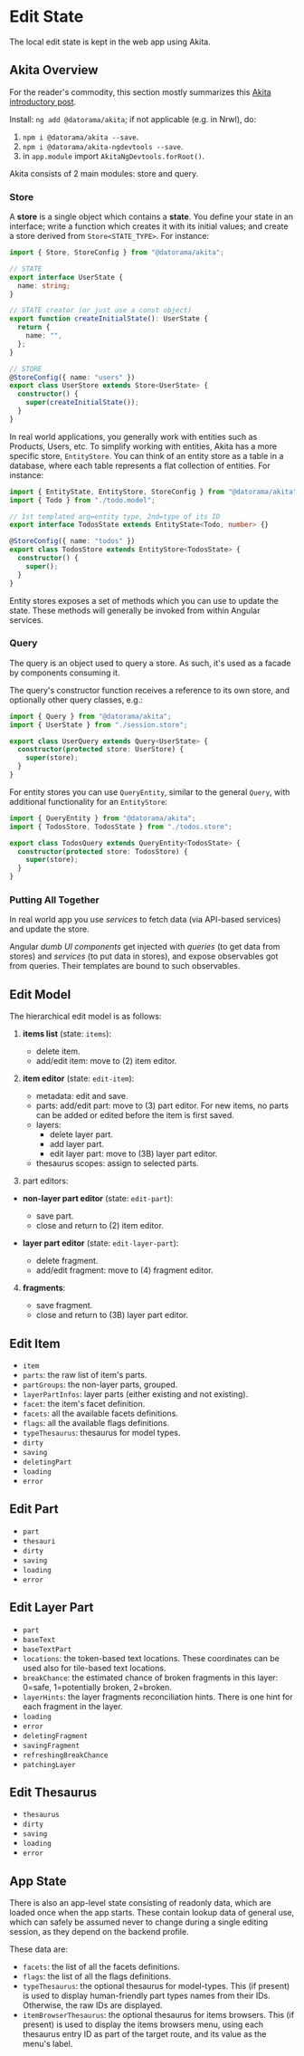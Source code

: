 # Edit State

The local edit state is kept in the web app using Akita.

## Akita Overview

For the reader's commodity, this section mostly summarizes this [Akita introductory post](https://medium.com/swlh/angular-state-management-with-akita-b4c5439c1ab5).

Install: `ng add @datorama/akita`; if not applicable (e.g. in Nrwl), do:

1. `npm i @datorama/akita --save`.
2. `npm i @datorama/akita-ngdevtools --save`.
3. in `app.module` import `AkitaNgDevtools.forRoot()`.

Akita consists of 2 main modules: store and query.

### Store

A **store** is a single object which contains a **state**. You define your state in an interface; write a function which creates it with its initial values; and create a store derived from `Store<STATE_TYPE>`. For instance:

```ts
import { Store, StoreConfig } from "@datorama/akita";

// STATE
export interface UserState {
  name: string;
}

// STATE creator (or just use a const object)
export function createInitialState(): UserState {
  return {
    name: "",
  };
}

// STORE
@StoreConfig({ name: "users" })
export class UserStore extends Store<UserState> {
  constructor() {
    super(createInitialState());
  }
}
```

In real world applications, you generally work with entities such as Products, Users, etc. To simplify working with entities, Akita has a more specific store, `EntityStore`. You can think of an entity store as a table in a database, where each table represents a flat collection of entities. For instance:

```ts
import { EntityState, EntityStore, StoreConfig } from "@datorama/akita";
import { Todo } from "./todo.model";

// 1st templated arg=entity type, 2nd=type of its ID
export interface TodosState extends EntityState<Todo, number> {}

@StoreConfig({ name: "todos" })
export class TodosStore extends EntityStore<TodosState> {
  constructor() {
    super();
  }
}
```

Entity stores exposes a set of methods which you can use to update the state. These methods will generally be invoked from within Angular services.

### Query

The query is an object used to query a store. As such, it's used as a facade by components consuming it.

The query's constructor function receives a reference to its own store, and optionally other query classes, e.g.:

```ts
import { Query } from "@datorama/akita";
import { UserState } from "./session.store";

export class UserQuery extends Query<UserState> {
  constructor(protected store: UserStore) {
    super(store);
  }
}
```

For entity stores you can use `QueryEntity`, similar to the general `Query`, with additional functionality for an `EntityStore`:

```ts
import { QueryEntity } from "@datorama/akita";
import { TodosStore, TodosState } from "./todos.store";

export class TodosQuery extends QueryEntity<TodosState> {
  constructor(protected store: TodosStore) {
    super(store);
  }
}
```

### Putting All Together

In real world app you use *services* to fetch data (via API-based services) and update the store.

Angular *dumb UI components* get injected with *queries* (to get data from stores) and *services* (to put data in stores), and expose observables got from queries. Their templates are bound to such observables.

## Edit Model

The hierarchical edit model is as follows:

1. **items list** (state: `items`):

   - delete item.
   - add/edit item: move to (2) item editor.

2. **item editor** (state: `edit-item`):

   - metadata: edit and save.
   - parts: add/edit part: move to (3) part editor. For new items, no parts can be added or edited before the item is first saved.
   - layers:
     - delete layer part.
     - add layer part.
     - edit layer part: move to (3B) layer part editor.
   - thesaurus scopes: assign to selected parts.

3. part editors:

- **non-layer part editor** (state: `edit-part`):

  - save part.
  - close and return to (2) item editor.

- **layer part editor** (state: `edit-layer-part`):
  - delete fragment.
  - add/edit fragment: move to (4) fragment editor.

4. **fragments**:

   - save fragment.
   - close and return to (3B) layer part editor.

## Edit Item

- `item`
- `parts`: the raw list of item's parts.
- `partGroups`: the non-layer parts, grouped.
- `layerPartInfos`: layer parts (either existing and not existing).
- `facet`: the item's facet definition.
- `facets`: all the available facets definitions.
- `flags`: all the available flags definitions.
- `typeThesaurus`: thesaurus for model types.
- `dirty`
- `saving`
- `deletingPart`
- `loading`
- `error`

## Edit Part

- `part`
- `thesauri`
- `dirty`
- `saving`
- `loading`
- `error`

## Edit Layer Part

- `part`
- `baseText`
- `baseTextPart`
- `locations`: the token-based text locations. These coordinates can be used also for tile-based text locations.
- `breakChance`: the estimated chance of broken fragments in this layer: 0=safe, 1=potentially broken, 2=broken.
- `layerHints`: the layer fragments reconciliation hints. There is one hint for each fragment in the layer.
- `loading`
- `error`
- `deletingFragment`
- `savingFragment`
- `refreshingBreakChance`
- `patchingLayer`

## Edit Thesaurus

- `thesaurus`
- `dirty`
- `saving`
- `loading`
- `error`

## App State

There is also an app-level state consisting of readonly data, which are loaded once when the app starts. These contain lookup data of general use, which can safely be assumed never to change during a single editing session, as they depend on the backend profile.

These data are:

- `facets`: the list of all the facets definitions.
- `flags`: the list of all the flags definitions.
- `typeThesaurus`: the optional thesaurus for model-types. This (if present) is used to display human-friendly part types names from their IDs. Otherwise, the raw IDs are displayed.
- `itemBrowserThesaurus`: the optional thesaurus for items browsers. This (if present) is used to display the items browsers menu, using each thesaurus entry ID as part of the target route, and its value as the menu's label.
